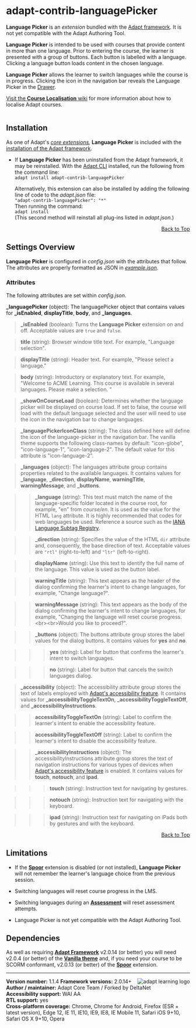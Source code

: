 # adapt-contrib-languagePicker  

**Language Picker** is an *extension* bundled with the [Adapt framework](https://github.com/adaptlearning/adapt_framework). It is not yet compatible with the Adapt Authoring Tool.   

**Language Picker** is intended to be used with courses that provide content in more than one language. Prior to entering the course, the learner is presented with a group of buttons. Each button is labelled with a language. Clicking a language button loads content in the chosen language.  

**Language Picker** allows the learner to switch languages while the course is in progress. Clicking the icon in the navigation bar reveals the Language Picker in the [Drawer](https://github.com/adaptlearning/adapt_framework/wiki/Core-modules#drawer).

[Visit the **Course Localisation** wiki](https://github.com/adaptlearning/adapt_framework/wiki/Course-Localisation) for more information about how to localise Adapt courses.

<img src="https://github.com/adaptlearning/documentation/blob/master/04_wiki_assets/plug-ins/images/language-picker.gif" alt="" align="center">  

## Installation

As one of Adapt's *[core extensions](https://github.com/adaptlearning/adapt_framework/wiki/Core-Plug-ins-in-the-Adapt-Learning-Framework#extensions),* **Language Picker** is included with the [installation of the Adapt framework](https://github.com/adaptlearning/adapt_framework/wiki/Manual-installation-of-the-Adapt-framework#installation).

* If **Language Picker** has been uninstalled from the Adapt framework, it may be reinstalled.
With the [Adapt CLI](https://github.com/adaptlearning/adapt-cli) installed, run the following from the command line:  
`adapt install adapt-contrib-languagePicker`

    Alternatively, this extension can also be installed by adding the following line of code to the *adapt.json* file:  
    `"adapt-contrib-languagePicker": "*"`  
    Then running the command:  
    `adapt install`  
    (This second method will reinstall all plug-ins listed in *adapt.json*.)  

<div float align=right><a href="#top">Back to Top</a></div>

## Settings Overview

**Language Picker** is configured in *config.json* with the attributes that follow. The attributes are properly formatted as JSON in [*example.json*](https://github.com/adaptlearning/adapt-contrib-languagePicker/blob/master/example.json).

### Attributes

The following attributes are set within *config.json*.  

**_languagePicker** (object): The languagePicker object that contains values for **_isEnabled**, **displayTitle**, **body**, and **_languages**.

>**_isEnabled** (boolean): Turns the **Language Picker** extension on and off. Acceptable values are `true` and `false`.

>**title** (string): Browser window title text. For example, "Language selection".

>**displayTitle** (string): Header text. For example, "Please select a language."

>**body** (string): Introductory or explanatory text. For example, "Welcome to ACME Learning. This course is available in several languages. Please make a selection. "

>**_showOnCourseLoad** (boolean): Determines whether the language picker will be displayed on course load. If set to false, the course will load with the default language selected and the user will need to use the icon in the navigation bar to change languages.

>**_languagePickerIconClass** (string): The class defined here will define the icon of the language-picker in the navigation bar. The vanilla theme supports the following class-names by default: "icon-globe", "icon-language-1", "icon-language-2". The default value for this attribute is "icon-language-2".    

>**_languages** (object):  The languages attribute group contains properties related to the available languages.   It contains values for **_language**, **_direction**, **displayName**, **warningTitle**, **warningMessage**, and **_buttons**.  

>>**_language** (string): This text must match the name of the language-specific folder located in the course root, for example, "en" from *course/en*. It is used as the value for the HTML `lang` attribute. It is highly recommended that codes for web languages be used. Reference a source such as the [IANA Language Subtag Registry](http://www.iana.org/assignments/language-subtag-registry/language-subtag-registry).

>>**_direction** (string): Specifies the value of the HTML `dir` attribute and, consequently, the base direction of text. Acceptable values are `"rtl"` (right-to-left) and `"ltr"` (left-to-right).

>>**displayName** (string): Use this text to identify the full name of the language. This value is used as the button label.  

>>**warningTitle** (string): This text appears as the header of the dialog confirming the learner's intent to change languages, for example, "Change language?".

>>**warningMessage** (string): This text appears as the body of the dialog confirming the learner's intent to change languages, for example, "Changing the language will reset course progress.&lt;br&gt;&lt;br&gt;Would you like to proceed?".

>>**_buttons** (object): The buttons attribute group stores the label values for the dialog buttons. It contains values for **yes** and **no**.  

>>>**yes** (string): Label for button that confirms the learner's intent to switch languages.

>>>**no** (string): Label for button that cancels the switch languages dialog.   

>**_accessibility** (object):  The accessibility attribute group stores the text of labels employed with [Adapt's accessibility feature](https://github.com/adaptlearning/adapt_framework/wiki/Accessibility). It contains values for **_accessibilityToggleTextOn**, **_accessibilityToggleTextOff**, and **_accessibilityInstructions**.  

>>**accessibilityToggleTextOn** (string): Label to confirm the learner's intent to enable the accessibility feature.  

>>**accessibilityToggleTextOff** (string): Label to confirm the learner's intent to disable the accessibility feature.  

>>**_accessibilityInstructions** (object):  The accessibilityInstructions attribute group stores the text of navigation instructions for various types of devices when [Adapt's accessibility feature](https://github.com/adaptlearning/adapt_framework/wiki/Accessibility) is enabled. It contains values for **touch**, **notouch**, and **ipad**.  

>>>**touch** (string): Instruction text for navigating by gestures.  

>>>**notouch** (string): Instruction text for navigating with the keyboard.  

>>>**ipad** (string): Instruction text for navigating on iPads both by gestures and with the keyboard.

<div float align=right><a href="#top">Back to Top</a></div>



## Limitations

- If the [**Spoor**](https://github.com/adaptlearning/adapt-contrib-spoor) extension is disabled (or not installed), **Language Picker** will not remember the learner's language choice from the previous session.

- Switching languages will reset course progress in the LMS.

- Switching languages during an [**Assessment**](https://github.com/adaptlearning/adapt-contrib-assessment) will reset assessment attempts.  

- Language Picker is not yet compatible with the Adapt Authoring Tool.

## Dependencies
As well as requiring [**Adapt Framework**](https://github.com/adaptlearning/adapt_framework) v2.0.14 (or better) you will need v2.0.4 (or better) of the [**Vanilla theme**](https://github.com/adaptlearning/adapt-contrib-vanilla) and, if you need your course to be SCORM conformant, v2.0.13 (or better) of the [**Spoor**](https://github.com/adaptlearning/adapt-contrib-spoor) extension.

----------------------------
**Version number:**  1.1.4  <a href="https://community.adaptlearning.org/" target="_blank"><img src="https://github.com/adaptlearning/documentation/blob/master/04_wiki_assets/plug-ins/images/adapt-logo-mrgn-lft.jpg" alt="adapt learning logo" align="right"></a>
**Framework versions:**  2.0.14+     
**Author / maintainer:** Adapt Core Team / Forked by DeltaNet   
**Accessibility support:** WAI AA   
**RTL support:** yes  
**Cross-platform coverage:** Chrome, Chrome for Android, Firefox (ESR + latest version), Edge 12, IE 11, IE10, IE9, IE8, IE Mobile 11, Safari iOS 9+10, Safari OS X 9+10, Opera  
